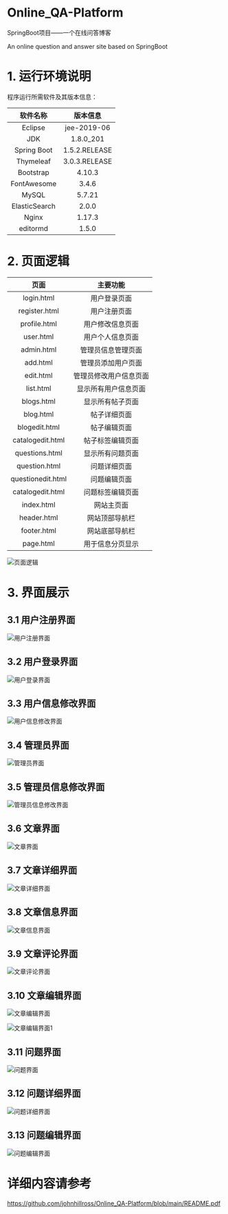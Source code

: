 # Online_QA-Platform

SpringBoot项目——一个在线问答博客

An online question and answer site based on SpringBoot

# 1. 运行环境说明

程序运行所需软件及其版本信息：

| 软件名称 | 版本信息 |
| :------: | :-----: |
| Eclipse | jee-2019-06 |
| JDK | 1.8.0_201 |
| Spring Boot | 1.5.2.RELEASE |
| Thymeleaf | 3.0.3.RELEASE |
| Bootstrap | 4.10.3 |
| FontAwesome | 3.4.6 |
| MySQL | 5.7.21 |
| ElasticSearch | 2.0.0 |
| Nginx | 1.17.3 |
| editormd | 1.5.0 |

# 2. 页面逻辑

| 页面 | 主要功能 |
| :--------: | :--------: |
| login.html | 用户登录页面 |
| register.html | 用户注册页面 |
| profile.html | 用户修改信息页面 |
| user.html | 用户个人信息页面 |
| admin.html | 管理员信息管理页面 |
| add.html | 管理员添加用户页面 |
| edit.html | 管理员修改用户信息页面 |
| list.html | 显示所有用户信息页面 |
| blogs.html | 显示所有帖子页面 |
| blog.html | 帖子详细页面 |
| blogedit.html | 帖子编辑页面 |
| catalogedit.html | 帖子标签编辑页面 |
| questions.html | 显示所有问题页面 |
| question.html | 问题详细页面 |
| questionedit.html | 问题编辑页面 |
| catalogedit.html | 问题标签编辑页面 |
| index.html | 网站主页面 |
| header.html | 网站顶部导航栏 |
| footer.html | 网站底部导航栏 |
| page.html | 用于信息分页显示 |

![页面逻辑](https://github.com/johnhillross/Online_QA-Platform/blob/main/pictures/structure.png)

# 3. 界面展示

## 3.1 用户注册界面

![用户注册界面](https://github.com/johnhillross/Online_QA-Platform/blob/main/pictures/register.png)

## 3.2 用户登录界面

![用户登录界面](https://github.com/johnhillross/Online_QA-Platform/blob/main/pictures/login.png)

## 3.3 用户信息修改界面

![用户信息修改界面](https://github.com/johnhillross/Online_QA-Platform/blob/main/pictures/edit.png)

## 3.4 管理员界面

![管理员界面](https://github.com/johnhillross/Online_QA-Platform/blob/main/pictures/admin.png)

## 3.5 管理员信息修改界面

![管理员信息修改界面](https://github.com/johnhillross/Online_QA-Platform/blob/main/pictures/adminedit.png)

## 3.6 文章界面

![文章界面](https://github.com/johnhillross/Online_QA-Platform/blob/main/pictures/blogs.png)

## 3.7 文章详细界面

![文章详细界面](https://github.com/johnhillross/Online_QA-Platform/blob/main/pictures/blog.png)

## 3.8 文章信息界面

![文章信息界面](https://github.com/johnhillross/Online_QA-Platform/blob/main/pictures/bloginfo.png)

## 3.9 文章评论界面

![文章评论界面](https://github.com/johnhillross/Online_QA-Platform/blob/main/pictures/comment.png)

## 3.10 文章编辑界面

![文章编辑界面](https://github.com/johnhillross/Online_QA-Platform/blob/main/pictures/blogedit.png)

![文章编辑界面1](https://github.com/johnhillross/Online_QA-Platform/blob/main/pictures/blogedit1.png)

## 3.11 问题界面

![问题界面](https://github.com/johnhillross/Online_QA-Platform/blob/main/pictures/questions.png)

## 3.12 问题详细界面

![问题详细界面](https://github.com/johnhillross/Online_QA-Platform/blob/main/pictures/question.png)

## 3.13 问题编辑界面

![问题编辑界面](https://github.com/johnhillross/Online_QA-Platform/blob/main/pictures/questionedit.png)

# 详细内容请参考

https://github.com/johnhillross/Online_QA-Platform/blob/main/README.pdf
